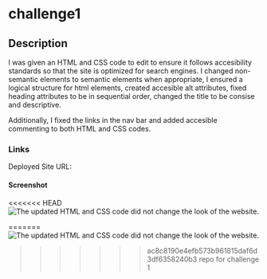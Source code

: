# challenge1

## Description

I was given an HTML and CSS code to edit to ensure it follows accesibility standards so that the site is optimized for search engines. I changed non-semantic elements to semantic elements when appropriate, I ensured a logical structure for html elements, created accesible alt attributes, fixed heading attributes to be in sequential order, changed the title to be consise and descriptive.

Additionally, I fixed the links in the nav bar and added accesible commenting to both HTML and CSS codes. 

### Links

Deployed Site URL: 

#### Screenshot

<<<<<<< HEAD
![The updated HTML and CSS code did not change the look of the website.](./assets/images/website-with-fixed-code.png)

=======
![The updated HTML and CSS code did not change the look of the website.](./assets/website-with-fixed-code.png)
>>>>>>> ac8c8190e4efb573b961815daf6d3df6358240b3
repo for challenge 1
